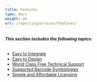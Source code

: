 ```yaml
---
title: Features
type: docs
weight: 20
url: /reportingservices/features/
---
```


###### **This section includes the following topics:** 
- [Easy to Integrate](/barcode/reportingservices/easy-to-integrate/)
- [Easy to Design](/barcode/reportingservices/easy-to-design/) 
- [World Class Free Technical Support](/barcode/reportingservices/world-class-free-technical-support/) 
- [Supported Barcode Symbologies](/barcode/reportingservices/supported-barcode-symbologies/)
- [Simple and Affordable Licensing](/barcode/reportingservices/simple-and-affordable-licensing/) 

